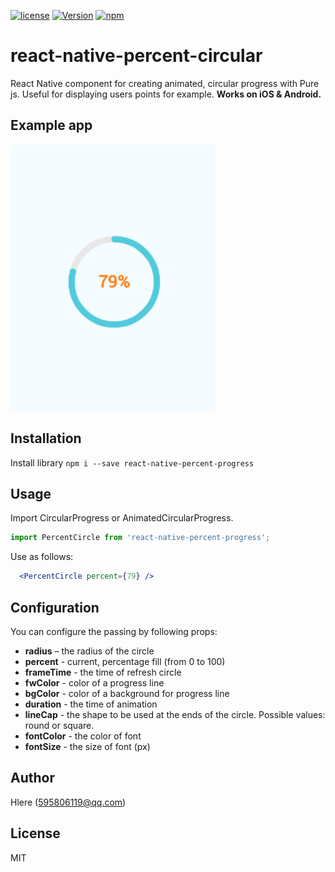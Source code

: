 [![license](https://img.shields.io/github/license/mashape/apistatus.svg)]()
[![Version](https://img.shields.io/npm/v/react-native-circular-progress.svg)](https://www.npmjs.com/package/react-native-perccent-circle)
[![npm](https://img.shields.io/npm/dt/react-native-circular-progress.svg)](https://www.npmjs.com/package/react-native-perccent-circle)

# react-native-percent-circular

React Native component for creating animated, circular progress with Pure js. Useful for displaying users points for example. **Works on iOS & Android.**



## Example app
![image](PercentCircle.png)

## Installation

 Install library `npm i --save react-native-percent-progress`

## Usage

Import CircularProgress or AnimatedCircularProgress.

```js
import PercentCircle from 'react-native-percent-progress';
```

Use as follows:

```jsx
  <PercentCircle percent={79} />
```

## Configuration

You can configure the passing by following props:

- **radius** – the radius of the circle
- **percent** - current, percentage fill (from 0 to 100)
- **frameTime** - the time of refresh circle
- **fwColor** - color of a progress line
- **bgColor** - color of a background for progress line
- **duration** - the time of animation
- **lineCap** - the shape to be used at the ends of the circle. Possible values:  round or square.
- **fontColor** - the color of font
- **fontSize** - the size of font (px)

## Author

Hlere (595806119@qq.com)

## License

MIT
